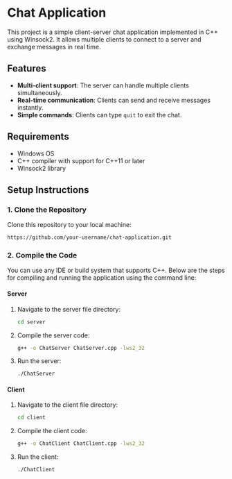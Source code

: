 # Chat Application

This project is a simple client-server chat application implemented in C++ using Winsock2. It allows multiple clients to connect to a server and exchange messages in real time.

## Features

- **Multi-client support**: The server can handle multiple clients simultaneously.
- **Real-time communication**: Clients can send and receive messages instantly.
- **Simple commands**: Clients can type `quit` to exit the chat.

## Requirements

- Windows OS
- C++ compiler with support for C++11 or later
- Winsock2 library

## Setup Instructions

### 1. Clone the Repository

Clone this repository to your local machine:

```bash
https://github.com/your-username/chat-application.git
```

### 2. Compile the Code

You can use any IDE or build system that supports C++. Below are the steps for compiling and running the application using the command line:

#### Server

1. Navigate to the server file directory:

   ```bash
   cd server
   ```

2. Compile the server code:

   ```bash
   g++ -o ChatServer ChatServer.cpp -lws2_32
   ```

3. Run the server:

   ```bash
   ./ChatServer
   ```

#### Client

1. Navigate to the client file directory:

   ```bash
   cd client
   ```

2. Compile the client code:

   ```bash
   g++ -o ChatClient ChatClient.cpp -lws2_32
   ```

3. Run the client:

   ```bash
   ./ChatClient
   ```



